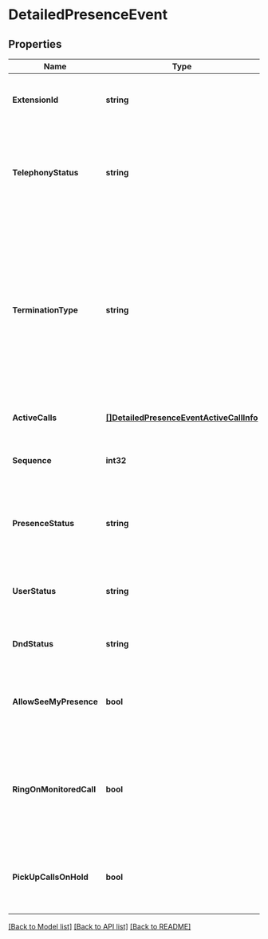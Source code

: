# DetailedPresenceEvent

## Properties
Name | Type | Description | Notes
------------ | ------------- | ------------- | -------------
**ExtensionId** | **string** | Internal identifier of an extension. Optional parameter | [optional] [default to null]
**TelephonyStatus** | **string** | Telephony presence status. Returned if telephony status is changed. See Telephony Status Values | [optional] [default to null]
**TerminationType** | **string** | Type of call termination. Supported for calls in &#39;NoCall&#39; status. If the returned termination type is &#39;Intermediate&#39; it means the call is not actually ended, the connection is established on one of the devices | [optional] [default to null]
**ActiveCalls** | [**[]DetailedPresenceEventActiveCallInfo**](DetailedPresenceEvent.ActiveCallInfo.md) | Collection of Active Call Info | [optional] [default to null]
**Sequence** | **int32** | Order number of a notification to state the chronology | [optional] [default to null]
**PresenceStatus** | **string** | Aggregated presence status, calculated from a number of sources | [optional] [default to null]
**UserStatus** | **string** | User-defined presence status (as previously published by the user) | [optional] [default to null]
**DndStatus** | **string** | Extended DnD (Do not Disturb) status | [optional] [default to null]
**AllowSeeMyPresence** | **bool** | If &#39;True&#39; enables other extensions to see the extension presence status | [optional] [default to null]
**RingOnMonitoredCall** | **bool** | If &#39;True&#39; enables to ring extension phone, if any user monitored by this extension is ringing | [optional] [default to null]
**PickUpCallsOnHold** | **bool** | If &#39;True&#39; enables the extension user to pick up a monitored line on hold | [optional] [default to null]

[[Back to Model list]](../README.md#documentation-for-models) [[Back to API list]](../README.md#documentation-for-api-endpoints) [[Back to README]](../README.md)


